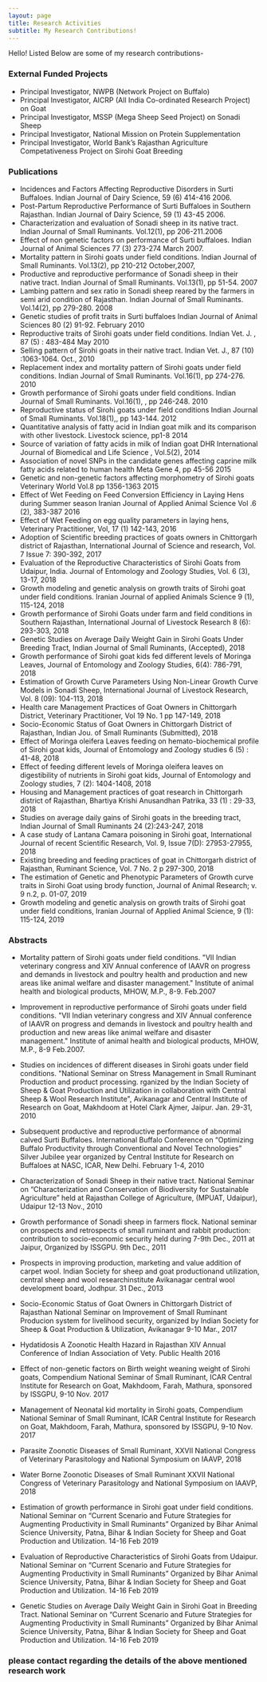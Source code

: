 ```yaml
---
layout: page
title: Research Activities
subtitle: My Research Contributions!
---
```

Hello!
Listed Below are some of my research contributions-


### External Funded Projects
- Principal Investigator, NWPB (Network Project on Buffalo)
- Principal Investigator, AICRP (All India Co-ordinated Research Project) on Goat
- Principal Investigator, MSSP (Mega Sheep Seed Project) on Sonadi Sheep
- Principal Investigator, National Mission on Protein Supplementation
- Principal Investigator, World Bank’s Rajasthan Agriculture Competativeness Project on Sirohi Goat Breeding 


### Publications
- Incidences and Factors Affecting Reproductive Disorders in Surti Buffaloes. Indian Journal of Dairy Science, 59 (6) 414-416 2006.
- Post-Partum Reproductive Performance of Surti Buffaloes in Southern Rajasthan. Indian Journal of Dairy Science, 59 (1) 43-45 2006.
- Characterization and evaluation of Sonadi sheep in its native tract. Indian Journal of Small Ruminants. Vol.12(1),  pp 206-211.2006
- Effect of non genetic factors on performance of Surti buffaloes. Indian Journal of Animal Sciences 77 (3) 273-274 March 2007.
- Mortality pattern in Sirohi goats under field conditions. Indian Journal of Small Ruminants. Vol.13(2), pp 210-212 October,2007,
- Productive and reproductive performance of Sonadi sheep in their native tract. Indian Journal of Small Ruminants. Vol.13(1),  pp 51-54. 2007
- Lambing pattern and sex ratio in Sonadi sheep reared by the farmers in semi arid condition of Rajasthan. Indian Journal of Small Ruminants. Vol.14(2), pp 279-280. 2008
- Genetic studies of profit traits in Surti buffaloes Indian Journal of Animal Sciences 80 (2) 91-92. February 2010
- Reproductive traits of Sirohi goats under field conditions. Indian Vet. J. , 87 (5) : 483-484 May 2010
- Selling pattern of Sirohi goats in their native tract. Indian Vet. J., 87 (10) :1063-1064. Oct., 2010
- Replacement index and mortality pattern of Sirohi goats under field conditions. Indian Journal of Small Ruminants. Vol.16(1),  pp 274-276. 2010
- Growth performance of Sirohi goats under field conditions. Indian Journal of Small Ruminants. Vol.16(1), , pp 246-248. 2010
- Reproductive status of Sirohi goats under field conditions Indian Journal of Small Ruminants. Vol.18(1),, pp 143-144. 2012
- Quantitative analysis of fatty acid in Indian goat milk and its comparison with other livestock. Livestock science, pp1-8 2014
- Source of variation of fatty acids in milk of Indian goat DHR International Journal of Biomedical and Life Science , Vol.5(2), 2014
- Association of novel SNPs in the candidate genes affecting caprine milk fatty acids related to human health Meta Gene  4, pp 45-56 2015
- Genetic and non-genetic factors affecting morphometry of Sirohi goats Veterinary World Vol.8  pp 1356-1363 2015
- Effect of Wet Feeding on Feed Conversion Efficiency in Laying Hens during Summer season Iranian Journal of Applied Animal Science Vol .6 (2), 383-387 2016
- Effect of Wet Feeding on egg quality parameters in laying hens, Veterinary Practitioner, Vol, 17 (1) 142-143, 2016
- Adoption of Scientific breeding practices of goats owners in Chittorgarh district of Rajasthan, International Journal of Science and research, Vol. 7 Issue 7: 390-392, 2017
- Evaluation of the Reproductive Characteristics of Sirohi Goats from Udaipur, India. Journal of Entomology and Zoology Studies, Vol. 6 (3), 13-17, 2018
- Growth modeling and genetic analysis on growth traits of Sirohi goat under field conditions. Iranian Journal of applied Animals Science 9 (1), 115-124, 2018
- Growth performance of Sirohi Goats under farm and field conditions in Southern Rajasthan, International Journal of Livestock Research  8 (6): 293-303, 2018
- Genetic Studies on Average Daily Weight Gain in Sirohi Goats Under Breeding Tract, Indian Journal of Small Ruminants, (Accepted), 2018
- Growth performance of Sirohi goat kids fed different levels of Moringa Leaves, Journal of Entomology and Zoology Studies, 6(4): 786-791, 2018
- Estimation of Growth Curve Parameters Using Non-Linear Growth Curve Models in Sonadi Sheep, International Journal of Livestock Research, Vol. 8 (09): 104-113, 2018
- Health care Management Practices of Goat Owners in Chittorgarh District, Veterinary Practitioner, Vol 19 No. 1 pp 147-149, 2018
- Socio-Economic Status of Goat Owners in Chittorgarh District of Rajasthan, Indian Jou. of Small Ruminants (Submitted), 2018
- Effect of Moringa oleifera Leaves feeding on hemato-biochemical profile of Sirohi goat kids, Journal of Entomology and Zoology studies 6 (5) : 41-48, 2018
- Effect of feeding different levels of Moringa oleifera leaves on digestibility of nutrients in Sirohi goat kids, Journal of Entomology and Zoology studies, 7 (2): 1404-1408, 2018
- Housing and Management practices of goat research in Chittorgarh district of Rajasthan, Bhartiya Krishi Anusandhan Patrika, 33 (1) : 29-33, 2018
- Studies on average daily gains of Sirohi goats in the breeding tract, Indian Journal of Small Ruminants 24 (2):243-247, 2018
- A case study of Lantana Camara poisoning in Sirohi goat, International Journal of recent Scientific Research, Vol. 9, Issue 7(D): 27953-27955, 2018
- Existing breeding and feeding practices of goat in Chittorgarh district of Rajasthan, Ruminant Science, Vol. 7 No. 2 p 297-300, 2018
- The estimation of Genetic and Phenotypic Parameters of Growth curve traits in Sirohi Goat using brody function, Journal of Animal Research; v. 9 n.2, p. 01-07, 2019
- Growth modeling and genetic analysis on growth traits of Sirohi goat under field conditions, Iranian Journal of Applied Animal Science, 9 (1): 115-124, 2019

### Abstracts
- Mortality pattern of Sirohi goats under field conditions. "VII Indian veterinary congress and XIV Annual conference of IAAVR on progress and demands in livestock and poultry health and production and new areas like animal welfare and disaster management." Institute of animal health and biological products, MHOW, M.P., 8-9. Feb.2007

- Improvement in reproductive performance of Sirohi goats under field conditions. "VII Indian veterinary congress and XIV Annual conference of IAAVR on progress and demands in livestock and poultry health and production and new areas like animal welfare and disaster management." Institute of animal health and biological products, MHOW, M.P., 8-9 Feb.2007.

- Studies on incidences of different diseases in Sirohi goats under field conditions. "National Seminar on Stress Management in Small Ruminant Production and product processing. rganized by the Indian Society of Sheep & Goat Production and Utilization in collaboration with Central Sheep & Wool Research Institute", Avikanagar and Central Institute of Research on Goat, Makhdoom at Hotel Clark Ajmer, Jaipur. Jan. 29-31, 2010

- Subsequent productive and reproductive performance of abnormal calved Surti Buffaloes. International Buffalo Conference on “Optimizing Buffalo Productivity through Conventional and Novel Technologies” Silver Jubilee year  organized by Central Institute for Research on Buffaloes at NASC, ICAR, New Delhi. February 1-4, 2010

- Characterization of Sonadi Sheep in their native tract. National Seminar on “Characterization and Conservation of Biodiversity for Sustainable Agriculture” held at Rajasthan College of Agriculture, (MPUAT, Udaipur), Udaipur 12-13 Nov., 2010

- Growth performance of Sonadi sheep in farmers flock. National seminar on prospects and retrospects of small ruminant and rabbit production: contribution to socio-economic security held during 7-9th Dec., 2011 at Jaipur, Organized by ISSGPU. 9th Dec., 2011

- Prospects in improving production, marketing and value addition of carpet wool. Indian Society for sheep and goat productionand utilization, central sheep and wool researchinstitute Avikanagar central wool development board, Jodhpur.
31 Dec., 2013

- Socio-Economic Status of Goat Owners in Chittorgarh District of Rajasthan National Seminar on Improvement of Small Ruminant Producion system for livelihood security, organized by Indian Society for Sheep & Goat Production & Utilization, Avikanagar 9-10 Mar., 2017

- Hydatidosis A Zoonotic Health Hazard in Rajasthan XIV Annual Conference of Indian Association of Vety. Public Health 2016

- Effect of non-genetic factors on Birth weight weaning weight of Sirohi goats, Compendium National Seminar of Small Ruminant, ICAR Central Institute for Research on Goat, Makhdoom, Farah, Mathura, sponsored by ISSGPU, 9-10 Nov. 2017

- Management of Neonatal kid mortality in Sirohi goats, Compendium National Seminar of Small Ruminant, ICAR Central Institute for Research on Goat, Makhdoom, Farah, Mathura, sponsored by ISSGPU, 9-10 Nov. 2017

- Parasite Zoonotic Diseases of Small Ruminant, XXVII National Congress of Veterinary Parasitology and National Symposium on IAAVP, 2018

- Water Borne Zoonotic Diseases of Small Ruminant XXVII National Congress of Veterinary Parasitology and National Symposium on IAAVP, 2018

- Estimation of growth performance in Sirohi goat under field conditions. National Seminar on “Current Scenario and Future Strategies for Augmenting Productivity in Small Ruminants” Organized by Bihar Animal Science University, Patna, Bihar & Indian Society for Sheep and Goat Production and Utilization. 14-16 Feb 2019

- Evaluation of Reproductive Characteristics of Sirohi Goats from Udaipur. National Seminar on “Current Scenario and Future Strategies for Augmenting Productivity in Small Ruminants” Organized by Bihar Animal Science University, Patna, Bihar & Indian Society for Sheep and Goat Production and Utilization. 14-16 Feb 2019

- Genetic Studies on Average Daily Weight Gain in Sirohi Goat in Breeding Tract. National Seminar on “Current Scenario and Future Strategies for Augmenting Productivity in Small Ruminants” Organized by Bihar Animal Science University, Patna, Bihar & Indian Society for Sheep and Goat Production and Utilization. 14-16 Feb 2019


### please contact regarding the details of the above mentioned research work
